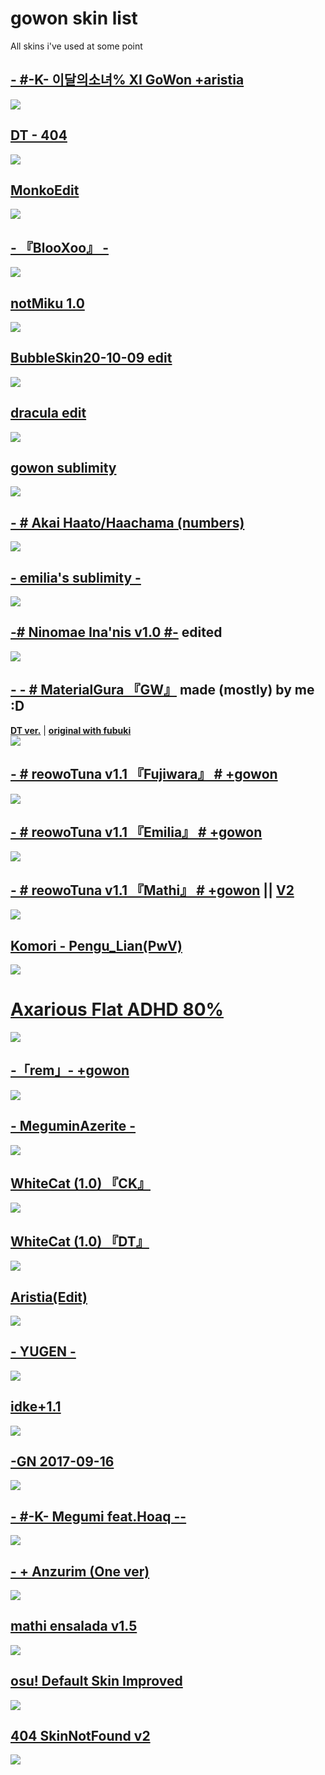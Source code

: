 # **gowon skin list**

All skins i've used at some point 

## [**- #-K- 이달의소녀% Ⅺ GoWon +aristia**](https://gowon.s-ul.eu/8FR1Cqj5)
![](https://media.discordapp.net/attachments/895767126151946242/911262621922103366/screenshot006.png?width=854&height=480)

## [**DT - 404**](https://gowon.s-ul.eu/cHskwmI8)
![](https://i.imgur.com/UQ8HSds.png)

## [**MonkoEdit**](https://drive.google.com/file/d/1m5zptef-Cr5UXtXBdtu0LFrV_Sldb6hr/view)
![](https://skins.osuck.net/uploads/posts/2021-03/1615248704_screenshot9666.jpg)

## [**- 『BlooXoo』 -**](https://gowon.s-ul.eu/gXDA0xb3)
![](https://i.imgur.com/OjAiNUx.jpeg)

## [**notMiku 1.0**](https://drive.google.com/file/d/1Wbggpud8DsgwB6uiv-6-MW3sSpCmpJVr/view)
![](https://i.imgur.com/EAv1H6n.jpeg)

## [**BubbleSkin20-10-09 edit**](https://gowon.s-ul.eu/tlCeuzmB)
![](https://i.imgur.com/Gnsuzrc.jpeg)

## [**dracula edit**](https://gowon.s-ul.eu/KxnyY2Kj)
![](https://i.imgur.com/z0AWnKg.jpeg)

## [**gowon sublimity**](https://gowon.s-ul.eu/SURSqEon)
![](https://i.imgur.com/MypopJc.jpeg)

## [**- # Akai Haato/Haachama (numbers)**](https://app.mediafire.com/v7u83g0zxx8d2)
![](https://i.imgur.com/RHp8O2q.png)

## [**- emilia's sublimity -**](https://gowon.s-ul.eu/XeOWeekM)
![](https://i.imgur.com/ygGc4CA.png)

## [**-# Ninomae Ina'nis v1.0 #-**](https://gowon.s-ul.eu/lhxK60YC)  edited
![](https://i.imgur.com/DLs3GhK.png)

 ## [**- -   # MaterialGura 『GW』**](https://gowon.s-ul.eu/pCJXSrSK) made (mostly) by me :D
 [**DT ver.**](https://gowon.s-ul.eu/tsUUMjG8) | [**original with fubuki**](https://www.reddit.com/r/OsuSkins/comments/kpib7f/stdhd_169_only_kdoges_hololive_shirakami_fubuki/)   
![](https://i.imgur.com/sqHyP9d.png) 

 ## [**-        # reowoTuna v1.1 『Fujiwara』 # +gowon**](http://www.mediafire.com/file/t4nwcgdf23llpm3/-_%2523_re%253BowoTuna_v1.1_%25E3%2580%258EFujiwara%25E3%2580%258F_%2523_%252Bgowon.osk/file)  
![](https://i.imgur.com/hYGv2GJ.jpg)

 ## [**-        # reowoTuna v1.1 『Emilia』 # +gowon**](http://www.mediafire.com/file/0bjiyo2r927y0w3/-++++++++#+re;owoTuna+v1.1+『Emilia』+#++gowon.osk/file)  
![](https://i.imgur.com/hyDe6ZK.jpg)

 ## [**-        # reowoTuna v1.1 『Mathi』 # +gowon**](http://www.mediafire.com/file/jpn1tc8g4bvn6m4/-++++++++#+re;owoTuna+v1.1+『Mathi』+#++gowon.osk/file) || [**V2**](https://gowon.s-ul.eu/XWJlo7to)  
![](https://i.imgur.com/Thyznok.jpg)

 ## [**Komori - Pengu_Lian(PwV)**](http://www.mediafire.com/file/pr8n1s15j37whi8/Komori_-_Pengu_Lian%2528PwV%2529.osk/file)  
![](https://skins.osuck.net/uploads/posts/2019-08/1565775665_screenshot6289.jpg)

# [Axarious Flat ADHD 80%](https://axa.s-ul.eu/NddCdfXW)
![](https://i.imgur.com/Iv9l1nQ.jpg)
 
 ## [**-「rem」- +gowon**](http://www.mediafire.com/file/vjzvtjepyt39ng9/-「rem」-++gowon.osk/file) 
![](https://i.imgur.com/20xhXi6.jpg)
 
 ## [**- MeguminAzerite -**](http://www.mediafire.com/file/6qj9w7t17zr54jj/-_MeguminAzerite__-.osk/file)
![](https://skins.osuck.net/uploads/posts/2018-12/1545721848_screenshot1642.jpg)

## [**WhiteCat (1.0) 『CK』**](http://www.mediafire.com/file/6250ar1z1jq0aes/-_%2523_WhiteCat_%25281.0%2529_%25E3%2580%258ECK%25E3%2580%258F_%2523-.osk/file)
![](https://skins.osuck.net/uploads/posts/2019-11/1573897221_3.jpg)

## [**WhiteCat (1.0) 『DT』**](http://www.mediafire.com/file/nqmdulhi5pln706/-_%2523_WhiteCat_%25281.0%2529_%25E3%2580%258EDT%25E3%2580%258F_%2523-.osk/file)
![](https://skins.osuck.net/uploads/posts/2019-11/1573897169_4.jpg)

## [**Aristia(Edit)**](https://www.mediafire.com/file/wxh5t1xfa3kpncd/Aristia%28Edit%29.osk/file)
![](https://skins.osuck.net/uploads/posts/2019-02/1549355517_3.jpg)

## [**- YUGEN -**](https://www.mediafire.com/file/r3oivckreh8nrqn/-_YUGEN_-.osk/file)
![](https://skins.osuck.net/uploads/posts/2018-09/1538054483_screenshot258.jpg)

## [**idke+1.1**](http://www.mediafire.com/file/iquuacals63m6eq/idke+1.1.osk/file)
![](https://skins.osuck.net/uploads/posts/2018-09/1537858215_bvputcn.jpg)

## [**-GN 2017-09-16**](http://www.mediafire.com/file/nfm6r0c04f8und5/-GN_2017-09-16.osk/file)
![](https://skins.osuck.net/uploads/posts/2018-10/1538730109_screenshot492.jpg)

## [**- #-K- Megumi feat.Hoaq --**](https://www.mediafire.com/file/r6ep8yy9ytyk40t/-_%2523-K-_Megumi_feat.Hoaq_--.osk/file#-K-+Megumi+feat.Hoaq+--.osk/file)
![](https://skins.osuck.net/uploads/posts/2020-08/1596631540_screenshot9261.jpg)

## [**- + Anzurim (One ver)**](https://www.mediafire.com/file/7urrt06pkni71oz/-_+_Anzurim_%28One_ver%29.osk/file)
![](https://skins.osuck.net/uploads/posts/2020-01/1578050944_screenshot7624.jpg)

## [**mathi ensalada v1.5**](http://www.mediafire.com/file/dasthizozmbr3dg/mathi_ensalada_v1.5_%2528Yellow_cursor%2529.osk/file)
![](https://skins.osuck.net/uploads/posts/2019-03/1553936590_screenshot3523.jpg)

## [**osu! Default Skin Improved**](https://www.mediafire.com/file/skpip57mu3y1doi/osu%21_Default_Skin_Improved.osk/file)
![](https://skins.osuck.net/uploads/posts/2020-03/1583321376_screenshot8139.jpg)

## [**404 SkinNotFound v2**](http://www.mediafire.com/file/xntqi7ms52y2e61/404_SkinNotFound_v2.osk/file)
![](https://skins.osuck.net/uploads/posts/2018-11/1541395297_screenshot993.jpg)
